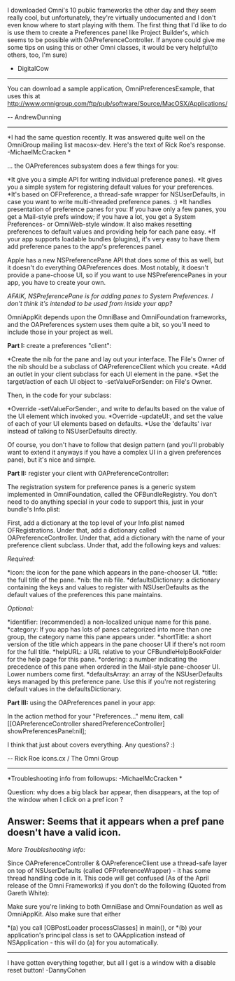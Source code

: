 

I downloaded Omni's 10 public frameworks the other day and they seem really cool, but unfortunately, they're virtually undocumented and I don't even know where to start playing with them. The first thing that I'd like to do is use them to create a Preferences panel like Project Builder's, which seems to be possible with OAPreferenceController. If anyone could give me some tips on using this or other Omni classes, it would be very helpful(to others, too, I'm sure)

- DigitalCow

----

You can download a sample application, OmniPreferencesExample, that uses this at http://www.omnigroup.com/ftp/pub/software/Source/MacOSX/Applications/

-- AndrewDunning

----

*I had the same question recently. It was answered quite well on the OmniGroup mailing list macosx-dev. Here's the text of Rick Roe's response. -MichaelMcCracken *


... the OAPreferences subsystem does a few things for you:

*It give you a simple API for writing individual preference panes).
*It gives you a simple system for registering default values for your
preferences.
*It's based on OFPreference, a thread-safe wrapper for NSUserDefaults, in
case you want to write multi-threaded preference panes. :)
*It handles presentation of preference panes for you: If you have only a
few panes, you get a Mail-style prefs window; if you have a lot, you get a
System Preferences- or OmniWeb-style window. It also makes resetting
preferences to default values and providing help for each pane easy.
*If your app supports loadable bundles (plugins), it's very easy to have
them add preference panes to the app's preferences panel.


Apple has a new NSPreferencePane API that does some of this as well, but it
doesn't do everything OAPreferences does. Most notably, it doesn't provide a
pane-choose UI, so if you want to use NSPreferencePanes in your app, you
have to create your own.

*AFAIK, NSPreferencePane is for adding panes to System Preferences. I don't think it's intended to be used from inside your app?*

OmniAppKit depends upon the OmniBase and OmniFoundation frameworks, and the
OAPreferences system uses them quite a bit, so you'll need to include those
in your project as well.

**Part I:** create a preferences "client":


*Create the nib for the pane and lay out your interface. The File's Owner
of the nib should be a subclass of OAPreferenceClient which you create.
*Add an outlet in your client subclass for each UI element in the pane.
*Set the target/action of each UI object to -setValueForSender: on File's Owner.


Then, in the code for your subclass:

*Override -setValueForSender:, and write to defaults based on the value of
the UI element which invoked you.
*Override -updateUI:, and set the value of each of your UI elements based
on defaults.
*Use the 'defaults' ivar instead of talking to NSUserDefaults directly.

Of course, you don't have to follow that design pattern (and you'll probably want to extend it anyways if you have a complex UI in a given preferences pane), but it's nice and simple.


**Part II:** register your client with OAPreferenceController:

The registration system for preference panes is a generic system implemented
in OmniFoundation, called the OFBundleRegistry. You don't need to do
anything special in your code to support this, just in your bundle's
Info.plist:

First, add a dictionary at the top level of your Info.plist named
OFRegistrations. Under that, add a dictionary called OAPreferenceController.
Under that, add a dictionary with the name of your preference client
subclass. Under that, add the following keys and values:

*Required:*

*icon: the icon for the pane which appears in the pane-chooser UI.
*title: the full title of the pane.
*nib: the nib file.
*defaultsDictionary: a dictionary containing the keys and values to
register with NSUserDefaults as the default values of the preferences this
pane maintains.


*Optional:*

*identifier: (recommended) a non-localized unique name for this pane.
*category: If you app has lots of panes categorized into more than one
group, the category name this pane appears under.
*shortTitle: a short version of the title which appears in the pane
chooser UI if there's not room for the full title.
*helpURL: a URL relative to your CFBundleHelpBookFolder for the help
page for this pane.
*ordering: a number indicating the precedence of this pane when ordered
in the Mail-style pane-chooser UI. Lower numbers come first.
*defaultsArray: an array of the NSUserDefaults keys managed by this
preference pane. Use this if you're not registering default values in the
defaultsDictionary.


**Part III:** using the OAPreferences panel in your app:

In the action method for your "Preferences..." menu item, call
    [[OAPreferenceController sharedPreferenceController] showPreferencesPanel:nil];

I think that just about covers everything. Any questions? :)

--
Rick Roe
icons.cx / The Omni Group

----

*Troubleshooting info from followups: -MichaelMcCracken *

Question: why does a big black bar appear, then disappears, at the top of the window when I click on a pref icon ?

Answer: Seems that it appears when a pref pane doesn't have a valid icon.
----
*More Troubleshooting info:*

Since OAPreferenceController & OAPreferenceClient use a thread-safe layer on top of NSUserDefaults (called OFPreferenceWrapper) - it has some thread handling code in it. This code will get confused (As of the April release of the Omni Frameworks) if you don't do the following (Quoted from Gareth White):

Make sure you're linking to both OmniBase and OmniFoundation as well as
OmniAppKit. Also make sure that either 

*(a) you call [OBPostLoader processClasses] in main(), or 
*(b) your application's principal class is set
to OAApplication instead of NSApplication - this will do (a) for you
automatically.


----

I have gotten everything together, but all I get is a window with a disable reset button! 
-DannyCohen
